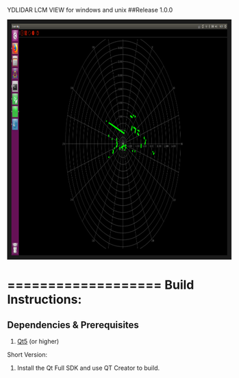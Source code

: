 YDLIDAR LCM VIEW for windows and unix
##Release 1.0.0 
<p align="middle">
    <a href="https://github.com/yangfuyuan
    " target="_blank"><img src="image.png"
    alt="IMAGE ALT TEXT HERE" width="960" height="540" border="10"/></a>
</p>

===================
Build Instructions:
===================
## Dependencies & Prerequisites
1. [Qt5](http://qt-project.org/) (or higher)  

Short Version:
1. Install the Qt Full SDK and use QT Creator to build.  


